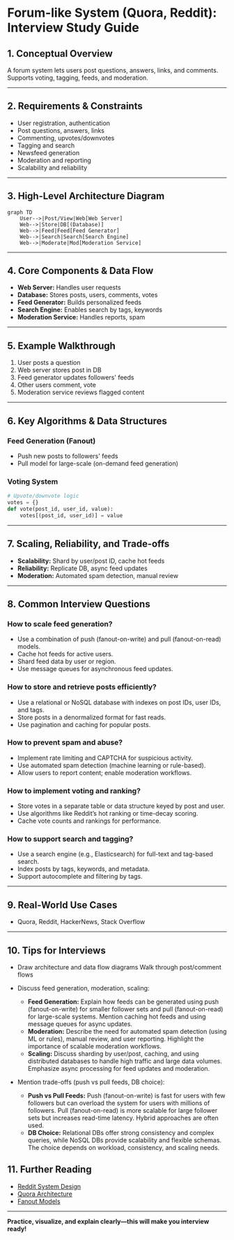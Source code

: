 # Forum-like System (Quora, Reddit): Interview Study Guide

## 1. Conceptual Overview
A forum system lets users post questions, answers, links, and comments. Supports voting, tagging, feeds, and moderation.

---

## 2. Requirements & Constraints
- User registration, authentication
- Post questions, answers, links
- Commenting, upvotes/downvotes
- Tagging and search
- Newsfeed generation
- Moderation and reporting
- Scalability and reliability

---

## 3. High-Level Architecture Diagram
```mermaid
graph TD
    User-->|Post/View|Web[Web Server]
    Web-->|Store|DB[(Database)]
    Web-->|Feed|Feed[Feed Generator]
    Web-->|Search|Search[Search Engine]
    Web-->|Moderate|Mod[Moderation Service]
```

---

## 4. Core Components & Data Flow
- **Web Server:** Handles user requests
- **Database:** Stores posts, users, comments, votes
- **Feed Generator:** Builds personalized feeds
- **Search Engine:** Enables search by tags, keywords
- **Moderation Service:** Handles reports, spam

---

## 5. Example Walkthrough
1. User posts a question
2. Web server stores post in DB
3. Feed generator updates followers' feeds
4. Other users comment, vote
5. Moderation service reviews flagged content

---

## 6. Key Algorithms & Data Structures
### Feed Generation (Fanout)
- Push new posts to followers' feeds
- Pull model for large-scale (on-demand feed generation)

### Voting System
```python
# Upvote/downvote logic
votes = {}
def vote(post_id, user_id, value):
    votes[(post_id, user_id)] = value
```

---

## 7. Scaling, Reliability, and Trade-offs
- **Scalability:** Shard by user/post ID, cache hot feeds
- **Reliability:** Replicate DB, async feed updates
- **Moderation:** Automated spam detection, manual review

---

## 8. Common Interview Questions

### How to scale feed generation?
- Use a combination of push (fanout-on-write) and pull (fanout-on-read) models.
- Cache hot feeds for active users.
- Shard feed data by user or region.
- Use message queues for asynchronous feed updates.

### How to store and retrieve posts efficiently?
- Use a relational or NoSQL database with indexes on post IDs, user IDs, and tags.
- Store posts in a denormalized format for fast reads.
- Use pagination and caching for popular posts.

### How to prevent spam and abuse?
- Implement rate limiting and CAPTCHA for suspicious activity.
- Use automated spam detection (machine learning or rule-based).
- Allow users to report content; enable moderation workflows.

### How to implement voting and ranking?
- Store votes in a separate table or data structure keyed by post and user.
- Use algorithms like Reddit’s hot ranking or time-decay scoring.
- Cache vote counts and rankings for performance.

### How to support search and tagging?
- Use a search engine (e.g., Elasticsearch) for full-text and tag-based search.
- Index posts by tags, keywords, and metadata.
- Support autocomplete and filtering by tags.

---

## 9. Real-World Use Cases
- Quora, Reddit, HackerNews, Stack Overflow

---

## 10. Tips for Interviews

- Draw architecture and data flow diagrams
Walk through post/comment flows
- Discuss feed generation, moderation, scaling:
    - **Feed Generation:** Explain how feeds can be generated using push (fanout-on-write) for smaller follower sets and pull (fanout-on-read) for large-scale systems. Mention caching hot feeds and using message queues for async updates.
    - **Moderation:** Describe the need for automated spam detection (using ML or rules), manual review, and user reporting. Highlight the importance of scalable moderation workflows.
    - **Scaling:** Discuss sharding by user/post, caching, and using distributed databases to handle high traffic and large data volumes. Emphasize async processing for feed updates and moderation.

- Mention trade-offs (push vs pull feeds, DB choice):
    - **Push vs Pull Feeds:** Push (fanout-on-write) is fast for users with few followers but can overload the system for users with millions of followers. Pull (fanout-on-read) is more scalable for large follower sets but increases read-time latency. Hybrid approaches are often used.
    - **DB Choice:** Relational DBs offer strong consistency and complex queries, while NoSQL DBs provide scalability and flexible schemas. The choice depends on workload, consistency, and scaling needs.


## 11. Further Reading
- [Reddit System Design](https://www.geeksforgeeks.org/system-design/design-reddit-system-design/)
- [Quora Architecture](https://www.geeksforgeeks.org/system-design/design-quora-system-design/)
- [Fanout Models](https://highscalability.com/fanout/)

---

**Practice, visualize, and explain clearly—this will make you interview ready!**
